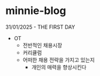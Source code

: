 # minnie-blog

31/01/2025 - THE FIRST DAY
  - OT
    - 전반적인 채용시장
    - 커리큘럼
    - 어떠한 채용 전략을 가지고 있는지
      - 개인의 매력을 향상시킨다   

